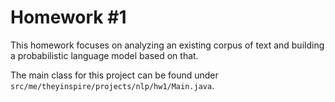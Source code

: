 Homework #1
===========

This homework focuses on analyzing an existing corpus of text and building
a probabilistic language model based on that.

The main class for this project can be found under `src/me/theyinspire/projects/nlp/hw1/Main.java`.